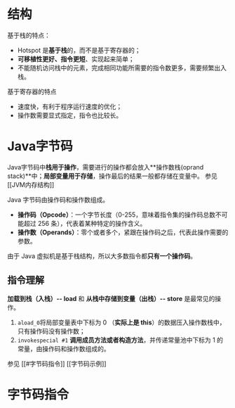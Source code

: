 # 结构
基于栈的特点：
- Hotspot 是**基于栈**的，而不是基于寄存器的；
 - **可移植性更好、指令更短**、实现起来简单；
- 不能随机访问栈中的元素，完成相同功能所需要的指令数更多，需要频繁出入栈。

基于寄存器的特点
- 速度快，有利于程序运行速度的优化；
- 操作数需要显式指定，指令也比较长。

# Java字节码
Java字节码中**栈用于操作**，需要进行的操作都会放入**操作数栈(oprand stack)**中；**局部变量用于存储**，操作最后的结果一般都存储在变量中。
参见[[JVM内存结构]]

Java 字节码由操作码和操作数组成。
-   **操作码（Opcode）**：一个字节长度（0-255，意味着指令集的操作码总数不可能超过 256 条），代表着某种特定的操作含义。
-  **操作数（Operands）**：零个或者多个，紧跟在操作码之后，代表此操作需要的参数。

由于 Java 虚拟机是基于栈结构，所以大多数指令都**只有一个操作码**。

## 指令理解
**加载到栈（入栈）-- load** 和 **从栈中存储到变量（出栈）-- store** 是最常见的操作。
1. `aload_0`将局部变量表中下标为 0 （**实际上是 this**）的数据压入操作数栈中，只有操作码没有操作数；
2.  `invokespecial #1` **调用成员方法或者构造方法**，并传递常量池中下标为 1 的常量，由操作码和操作数组成的。

参见
[[#字节码指令]]
[[字节码示例]]


# 字节码指令
